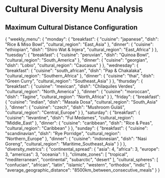 # Cultural Diversity Menu Analysis

## Maximum Cultural Distance Configuration
{
  "weekly_menu": {
    "monday": {
      "breakfast": {
        "cuisine": "japanese",
        "dish": "Rice & Miso Bowl",
        "cultural_region": "East_Asia"
      },
      "dinner": {
        "cuisine": "ethiopian",
        "dish": "Shiro Wat & Injera",
        "cultural_region": "East_Africa"
      }
    },
    "tuesday": {
      "breakfast": {
        "cuisine": "peruvian",
        "dish": "Quinoa Bowl",
        "cultural_region": "South_America"
      },
      "dinner": {
        "cuisine": "georgian",
        "dish": "Lobio",
        "cultural_region": "Caucasus"
      }
    },
    "wednesday": {
      "breakfast": {
        "cuisine": "south_african",
        "dish": "Pap & Chakalaka",
        "cultural_region": "Southern_Africa"
      },
      "dinner": {
        "cuisine": "thai",
        "dish": "Green Curry",
        "cultural_region": "Southeast_Asia"
      }
    },
    "thursday": {
      "breakfast": {
        "cuisine": "mexican",
        "dish": "Chilaquiles Verdes",
        "cultural_region": "North_America"
      },
      "dinner": {
        "cuisine": "moroccan",
        "dish": "Tagine",
        "cultural_region": "North_Africa"
      }
    },
    "friday": {
      "breakfast": {
        "cuisine": "indian",
        "dish": "Masala Dosa",
        "cultural_region": "South_Asia"
      },
      "dinner": {
        "cuisine": "czech",
        "dish": "Mushroom Guláš",
        "cultural_region": "Central_Europe"
      }
    },
    "saturday": {
      "breakfast": {
        "cuisine": "levantine",
        "dish": "Ful Medames",
        "cultural_region": "Middle_East"
      },
      "dinner": {
        "cuisine": "caribbean",
        "dish": "Rice & Peas",
        "cultural_region": "Caribbean"
      }
    },
    "sunday": {
      "breakfast": {
        "cuisine": "scandinavian",
        "dish": "Rye Porridge",
        "cultural_region": "Northern_Europe"
      },
      "dinner": {
        "cuisine": "indonesian",
        "dish": "Nasi Goreng",
        "cultural_region": "Maritime_Southeast_Asia"
      }
    }
  },
  "diversity_metrics": {
    "continental_spread": {
      "asia": 4,
      "africa": 3,
      "europe": 3,
      "americas": 3,
      "oceania": 1
    },
    "climate_zones": [
      "tropical",
      "mediterranean",
      "continental",
      "subarctic",
      "desert"
    ],
    "cultural_spheres": [
      "confucian",
      "african",
      "latin",
      "islamic",
      "western",
      "orthodox",
      "indic"
    ],
    "average_geographic_distance": "8500km_between_consecutive_meals"
  }
} 